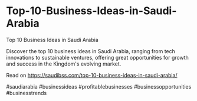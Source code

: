 # Top-10-Business-Ideas-in-Saudi-Arabia
Top 10 Business Ideas in Saudi Arabia

Discover the top 10 business ideas in Saudi Arabia, ranging from tech innovations to sustainable ventures, offering great opportunities for growth and success in the Kingdom's evolving market.

Read on https://saudibss.com/top-10-business-ideas-in-saudi-arabia/

#saudiarabia #businessideas #profitablebusinesses #businessopportunities #businesstrends
